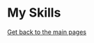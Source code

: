 # My Skills


[Get back to the main pages](https://github.com/LouisViktorCeleyron/Portfolio/blob/master/README.md)
